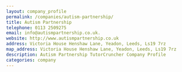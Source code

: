 ```yaml
---
layout: company_profile
permalink: /companies/autism-partnership/
title: Autism Partnership
telephone: 0113 2509275
email: info@autismpartnership.co.uk. 
website: http://www.autismpartnership.co.uk
address: Victoria House Henshaw Lane, Yeadon, Leeds, Ls19 7rz
map_address: Victoria House Henshaw Lane, Yeadon, Leeds, Ls19 7rz
description: Autism Partnership TutorCruncher Company Profile
categories: company
---
```


